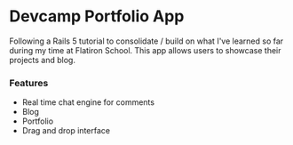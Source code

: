 # Devcamp Portfolio App

Following a Rails 5 tutorial to consolidate / build on what I've learned so far during my time at Flatiron School. This app allows users to showcase their projects and blog.

### Features

- Real time chat engine for comments
- Blog
- Portfolio
- Drag and drop interface
